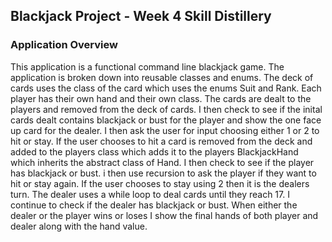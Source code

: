 ## Blackjack Project - Week 4 Skill Distillery

### Application Overview
This application is a functional command line blackjack game. The application is broken down into reusable classes and enums. The deck of cards uses the class of the card which uses the enums Suit and Rank. Each player has their own hand and their own class. The cards are dealt to the players and removed from the deck of cards. I then check to see if the inital cards dealt contains blackjack or bust for the player and show the one face up card for the dealer. I then ask the user for input choosing either 1 or 2 to hit or stay. If the user chooses to hit a card is removed from the deck and added to the players class which adds it to the players BlackjackHand which inherits the abstract class of Hand. I then check to see if the player has blackjack or bust. i then use recursion to ask the player if they want to hit or stay again. If the user chooses to stay using 2 then it is the dealers turn. The dealer uses a while loop to deal cards until they reach 17. I continue to check if the dealer has blackjack or bust. When either the dealer or the player wins or loses I show the final hands of both player and dealer along with the hand value.
